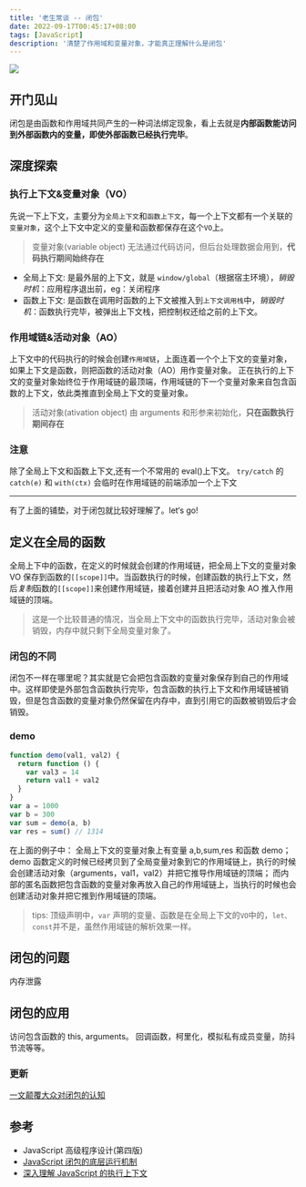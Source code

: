```yaml
---
title: '老生常谈 -- 闭包'
date: 2022-09-17T00:45:17+08:00
tags: [JavaScript]
description: '清楚了作用域和变量对象，才能真正理解什么是闭包'
---
```


![](https://cdn.staticaly.com/gh/yokiizx/picgo@master/img/closure.png)

## 开门见山

闭包是由函数和作用域共同产生的一种词法绑定现象，看上去就是**内部函数能访问到外部函数内的变量，即使外部函数已经执行完毕**。

## 深度探索

### 执行上下文&变量对象（VO）

先说一下上下文，主要分为`全局上下文`和`函数上下文`，每一个上下文都有一个关联的`变量对象`，这个上下文中定义的变量和函数都保存在这个`VO`上。

> 变量对象(variable object) 无法通过代码访问，但后台处理数据会用到，**代码执行期间始终存在**

- 全局上下文: 是最外层的上下文，就是 `window/global`（根据宿主环境），_销毁时机_：应用程序退出前，eg：关闭程序
- 函数上下文: 是函数在调用时函数的上下文被推入到`上下文调用栈`中，_销毁时机_：函数执行完毕，被弹出上下文栈，把控制权还给之前的上下文。

### 作用域链&活动对象（AO）

上下文中的代码执行的时候会创建`作用域链`，上面连着一个个上下文的变量对象，如果上下文是函数，则把函数的活动对象（AO）用作变量对象。
正在执行的上下文的变量对象始终位于作用域链的最顶端，作用域链的下一个变量对象来自包含函数的上下文，依此类推直到全局上下文的变量对象。

> 活动对象(ativation object) 由 arguments 和形参来初始化，**只在函数执行期间存在**

### 注意

除了全局上下文和函数上下文,还有一个不常用的 eval()上下文。
`try/catch` 的 `catch(e)` 和 `with(ctx)` 会临时在作用域链的前端添加一个上下文

---

有了上面的铺垫，对于闭包就比较好理解了。let‘s go!

## 定义在全局的函数

全局上下中的函数，在定义的时候就会创建的作用域链，把全局上下文的变量对象 VO 保存到函数的`[[scope]]`中。当函数执行的时候，创建函数的执行上下文，然后*复制*函数的`[[scope]]`来创建作用域链，接着创建并且把活动对象 AO 推入作用域链的顶端。

> 这是一个比较普通的情况，当全局上下文中的函数执行完毕，活动对象会被销毁，内存中就只剩下全局变量对象了。

### 闭包的不同

闭包不一样在哪里呢？其实就是它会把包含函数的变量对象保存到自己的作用域中。这样即使是外部包含函数执行完毕，包含函数的执行上下文和作用域链被销毁，但是包含函数的变量对象仍然保留在内存中，直到引用它的函数被销毁后才会销毁。

### demo

```js
function demo(val1, val2) {
  return function () {
    var val3 = 14
    return val1 + val2
  }
}
var a = 1000
var b = 300
var sum = demo(a, b)
var res = sum() // 1314
```

在上面的例子中：
全局上下文的变量对象上有变量 a,b,sum,res 和函数 demo；
demo 函数定义的时候已经拷贝到了全局变量对象到它的作用域链上，执行的时候会创建活动对象（arguments，val1，val2）并把它推导作用域链的顶端；
而内部的匿名函数把包含函数的变量对象再放入自己的作用域链上，当执行的时候也会创建活动对象并把它推到作用域链的顶端。

> tips: 顶级声明中，`var` 声明的变量、函数是在全局上下文的`VO`中的，`let、const`并不是，虽然作用域链的解析效果一样。

## 闭包的问题

内存泄露

## 闭包的应用

访问包含函数的 this, arguments。
回调函数，柯里化，模拟私有成员变量，防抖节流等等。

### 更新

[一文颠覆大众对闭包的认知](https://mp.weixin.qq.com/s/oZk4zarKr_0ypDnhEq7NeA)

## 参考

- JavaScript 高级程序设计(第四版)
- [JavaScript 闭包的底层运行机制](http://blog.leapoahead.com/2015/09/15/js-closure/)
- [深入理解 JavaScript 的执行上下文](https://qianduandaren.com/js-execution-context/)
